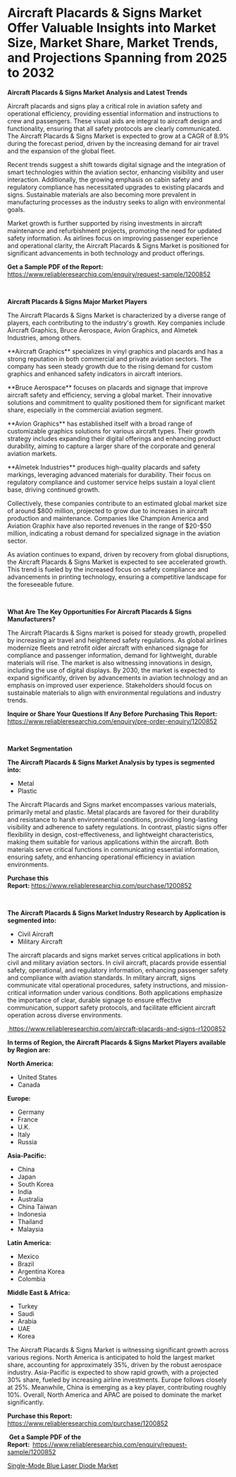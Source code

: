 <p><h1>Aircraft Placards & Signs Market Offer Valuable Insights into Market Size, Market Share, Market Trends, and Projections Spanning from 2025 to 2032</h1></p><p><strong>Aircraft Placards & Signs Market Analysis and Latest Trends</strong></p>
<p><p>Aircraft placards and signs play a critical role in aviation safety and operational efficiency, providing essential information and instructions to crew and passengers. These visual aids are integral to aircraft design and functionality, ensuring that all safety protocols are clearly communicated. The Aircraft Placards & Signs Market is expected to grow at a CAGR of 8.9% during the forecast period, driven by the increasing demand for air travel and the expansion of the global fleet. </p><p>Recent trends suggest a shift towards digital signage and the integration of smart technologies within the aviation sector, enhancing visibility and user interaction. Additionally, the growing emphasis on cabin safety and regulatory compliance has necessitated upgrades to existing placards and signs. Sustainable materials are also becoming more prevalent in manufacturing processes as the industry seeks to align with environmental goals. </p><p>Market growth is further supported by rising investments in aircraft maintenance and refurbishment projects, promoting the need for updated safety information. As airlines focus on improving passenger experience and operational clarity, the Aircraft Placards & Signs Market is positioned for significant advancements in both technology and product offerings.</p></p>
<p><strong>Get a Sample PDF of the Report:&nbsp;</strong> <a href="https://www.reliableresearchiq.com/enquiry/request-sample/1200852?utm_campaign=3180&utm_medium=2&utm_source=Github&utm_content=ia&utm_term=22032025&utm_id=aircraft-placards-signs">https://www.reliableresearchiq.com/enquiry/request-sample/1200852</a></p>
<p>&nbsp;</p>
<p><strong>Aircraft Placards & Signs Major Market Players</strong></p>
<p><p>The Aircraft Placards & Signs Market is characterized by a diverse range of players, each contributing to the industry's growth. Key companies include Aircraft Graphics, Bruce Aerospace, Avion Graphics, and Almetek Industries, among others. </p><p>**Aircraft Graphics** specializes in vinyl graphics and placards and has a strong reputation in both commercial and private aviation sectors. The company has seen steady growth due to the rising demand for custom graphics and enhanced safety indicators in aircraft interiors.</p><p>**Bruce Aerospace** focuses on placards and signage that improve aircraft safety and efficiency, serving a global market. Their innovative solutions and commitment to quality positioned them for significant market share, especially in the commercial aviation segment.</p><p>**Avion Graphics** has established itself with a broad range of customizable graphics solutions for various aircraft types. Their growth strategy includes expanding their digital offerings and enhancing product durability, aiming to capture a larger share of the corporate and general aviation markets.</p><p>**Almetek Industries** produces high-quality placards and safety markings, leveraging advanced materials for durability. Their focus on regulatory compliance and customer service helps sustain a loyal client base, driving continued growth.</p><p>Collectively, these companies contribute to an estimated global market size of around $800 million, projected to grow due to increases in aircraft production and maintenance. Companies like Champion America and Aviation Graphix have also reported revenues in the range of $20-$50 million, indicating a robust demand for specialized signage in the aviation sector.</p><p>As aviation continues to expand, driven by recovery from global disruptions, the Aircraft Placards & Signs Market is expected to see accelerated growth. This trend is fueled by the increased focus on safety compliance and advancements in printing technology, ensuring a competitive landscape for the foreseeable future.</p></p>
<p>&nbsp;</p>
<p><strong>What Are The Key Opportunities For Aircraft Placards & Signs Manufacturers?</strong></p>
<p><p>The Aircraft Placards & Signs market is poised for steady growth, propelled by increasing air travel and heightened safety regulations. As global airlines modernize fleets and retrofit older aircraft with enhanced signage for compliance and passenger information, demand for lightweight, durable materials will rise. The market is also witnessing innovations in design, including the use of digital displays. By 2030, the market is expected to expand significantly, driven by advancements in aviation technology and an emphasis on improved user experience. Stakeholders should focus on sustainable materials to align with environmental regulations and industry trends.</p></p>
<p><strong>Inquire or Share Your Questions If Any Before Purchasing This Report:</strong> <a href="https://www.reliableresearchiq.com/enquiry/pre-order-enquiry/1200852?utm_campaign=3180&utm_medium=2&utm_source=Github&utm_content=ia&utm_term=22032025&utm_id=aircraft-placards-signs">https://www.reliableresearchiq.com/enquiry/pre-order-enquiry/1200852</a></p>
<p>&nbsp;</p>
<p><strong>Market Segmentation</strong></p>
<p><strong>The Aircraft Placards & Signs Market Analysis by types is segmented into:</strong></p>
<p><ul><li>Metal</li><li>Plastic</li></ul></p>
<p><p>The Aircraft Placards and Signs market encompasses various materials, primarily metal and plastic. Metal placards are favored for their durability and resistance to harsh environmental conditions, providing long-lasting visibility and adherence to safety regulations. In contrast, plastic signs offer flexibility in design, cost-effectiveness, and lightweight characteristics, making them suitable for various applications within the aircraft. Both materials serve critical functions in communicating essential information, ensuring safety, and enhancing operational efficiency in aviation environments.</p></p>
<p><strong>Purchase this Report:&nbsp;</strong><a href="https://www.reliableresearchiq.com/purchase/1200852?utm_campaign=3180&utm_medium=2&utm_source=Github&utm_content=ia&utm_term=22032025&utm_id=aircraft-placards-signs">https://www.reliableresearchiq.com/purchase/1200852</a></p>
<p>&nbsp;</p>
<p><strong>The Aircraft Placards & Signs Market Industry Research by Application is segmented into:</strong></p>
<p><ul><li>Civil Aircraft</li><li>Military Aircraft</li></ul></p>
<p><p>The aircraft placards and signs market serves critical applications in both civil and military aviation sectors. In civil aircraft, placards provide essential safety, operational, and regulatory information, enhancing passenger safety and compliance with aviation standards. In military aircraft, signs communicate vital operational procedures, safety instructions, and mission-critical information under various conditions. Both applications emphasize the importance of clear, durable signage to ensure effective communication, support safety protocols, and facilitate efficient aircraft operation across diverse environments.</p></p>
<p><a href="https://www.reliableresearchiq.com/aircraft-placards-and-signs-r1200852?utm_campaign=3180&utm_medium=2&utm_source=Github&utm_content=ia&utm_term=22032025&utm_id=aircraft-placards-signs">&nbsp;https://www.reliableresearchiq.com/aircraft-placards-and-signs-r1200852</a></p>
<p><strong>In terms of Region, the Aircraft Placards & Signs Market Players available by Region are:</strong></p>
<p>
    <p> <strong> North America: </strong>
        <ul>
            <li>United States</li>
            <li>Canada</li>
        </ul>
        </p> 
    <p> <strong> Europe: </strong>
        <ul>
            <li>Germany</li>
            <li>France</li>
            <li>U.K.</li>
            <li>Italy</li>
            <li>Russia</li>
        </ul>
        </p> 
    <p> <strong> Asia-Pacific: </strong>
        <ul>
            <li>China</li>
            <li>Japan</li>
            <li>South Korea</li>
            <li>India</li>
            <li>Australia</li>
            <li>China Taiwan</li>
            <li>Indonesia</li>
            <li>Thailand</li>
            <li>Malaysia</li>
        </ul>
        </p> 
    <p> <strong> Latin America: </strong>
        <ul>
            <li>Mexico</li>
            <li>Brazil</li>
            <li>Argentina Korea</li>
            <li>Colombia</li>
        </ul>
        </p> 
    <p> <strong> Middle East & Africa: </strong>
        <ul>
            <li>Turkey</li>
            <li>Saudi</li>
            <li>Arabia</li>
            <li>UAE</li>
            <li>Korea</li>
        </ul>
    </p>
    </p>
<p><p>The Aircraft Placards & Signs Market is witnessing significant growth across various regions. North America is anticipated to hold the largest market share, accounting for approximately 35%, driven by the robust aerospace industry. Asia-Pacific is expected to show rapid growth, with a projected 30% share, fueled by increasing airline investments. Europe follows closely at 25%. Meanwhile, China is emerging as a key player, contributing roughly 10%. Overall, North America and APAC are poised to dominate the market significantly.</p></p>
<p><strong>Purchase this Report: </strong><a href="https://www.reliableresearchiq.com/purchase/1200852?utm_campaign=3180&utm_medium=2&utm_source=Github&utm_content=ia&utm_term=22032025&utm_id=aircraft-placards-signs">https://www.reliableresearchiq.com/purchase/1200852</a></p>
<p>&nbsp;<strong>Get a Sample PDF of the Report:&nbsp;&nbsp;</strong><a href="https://www.reliableresearchiq.com/enquiry/request-sample/1200852?utm_campaign=3180&utm_medium=2&utm_source=Github&utm_content=ia&utm_term=22032025&utm_id=aircraft-placards-signs">https://www.reliableresearchiq.com/enquiry/request-sample/1200852</a></p>
<p><strong></strong></p>
<p><p><a href="https://github.com/huelarnzeba29/Market-Research-Report-List-1/blob/main/single-mode-blue-laser-diode-market.md?utm_campaign=3180&utm_medium=2&utm_source=Github&utm_content=ia&utm_term=22032025&utm_id=aircraft-placards-signs">Single-Mode Blue Laser Diode Market</a></p></p>